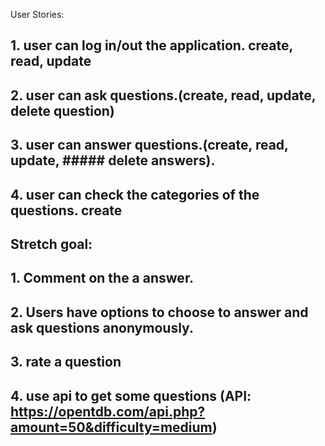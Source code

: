 User Stories:

## 1. user can log in/out the application. create, read, update

## 2. user can ask questions.(create, read, update, delete question) 

## 3. user can answer questions.(create, read, update, ##### delete answers). 

## 4. user can check the categories of the questions. create

## Stretch goal:
## 1. Comment on the a answer.
## 2. Users have options to choose to answer and ask questions anonymously.
## 3. rate a question
## 4. use api to get some questions (API: https://opentdb.com/api.php?amount=50&difficulty=medium)




